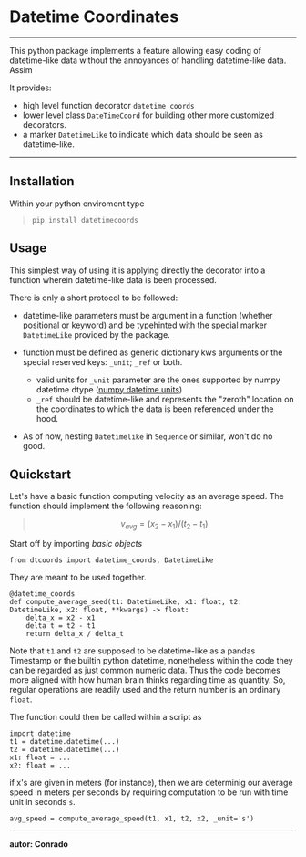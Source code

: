 # Datetime Coordinates

---

This python package implements a feature allowing easy coding of datetime-like data without the
annoyances of handling datetime-like data. Assim

It provides:

* high level function decorator `datetime_coords`
* lower level class `DateTimeCoord` for building other more customized decorators.
* a marker `DatetimeLike` to indicate which data should be seen as datetime-like.

---

## Installation

Within your python enviroment type

> `pip install datetimecoords`

## Usage

This simplest way of using it is applying directly the decorator into a function wherein datetime-like data is
been processed.

There is only a short protocol to be followed:

*  datetime-like parameters must be argument in a function (whether positional or keyword) and be typehinted with the special marker `DatetimeLike` provided by the package.

* function must be defined as generic dictionary kws arguments or the special reserved keys: `_unit`; `_ref` or both.
  * valid units for `_unit` parameter are the ones supported by numpy datetime dtype ([numpy datetime units](https://numpy.org/doc/stable/reference/arrays.datetime.html#datetime-units))
  * `_ref` should be datetime-like and represents the "zeroth" location on the coordinates to which the data is been referenced under the hood.

* As of now, nesting `Datetimelike` in `Sequence` or similar, won't do no good.

## Quickstart

Let's have a basic function computing velocity as an average speed. The function should
implement the following reasoning:

> $$ v_{avg} = (x_2 - x_1) / (t_2 - t_1) $$

Start off by importing *basic objects*

```
from dtcoords import datetime_coords, DatetimeLike
```

They are meant to be used together.

```
@datetime_coords
def compute_average_seed(t1: DatetimeLike, x1: float, t2: DatetimeLike, x2: float, **kwargs) -> float:
    delta_x = x2 - x1
    delta t = t2 - t1
    return delta_x / delta_t
```

Note that `t1` and `t2` are supposed to be datetime-like as a pandas Timestamp or the builtin python datetime,
nonetheless within the code they can be regarded as just common numeric data. Thus the code becomes more aligned
with how human brain thinks regarding time as quantity. So, regular operations are readily used and the return number is an ordinary `float`.

The function could then be called within a script as

```
import datetime
t1 = datetime.datetime(...)
t2 = datetime.datetime(...)
x1: float = ...
x2: float = ...
```

if x's are given in meters (for instance), then we are determinig our average speed in meters per seconds by requiring computation to be run with time unit in seconds `s`.

```
avg_speed = compute_average_speed(t1, x1, t2, x2, _unit='s')
```

---

**autor: Conrado**
